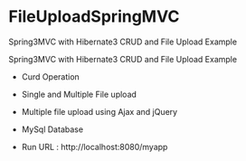 # FileUploadSpringMVC
Spring3MVC with Hibernate3 CRUD and File Upload Example

Spring3MVC with Hibernate3 CRUD and File Upload Example
- Curd Operation
- Single and Multiple File upload
- Multiple file upload using Ajax and jQuery

- MySql Database
- Run URL : http://localhost:8080/myapp
